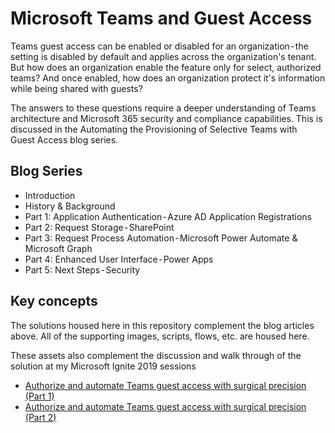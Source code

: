 <!-- 
Guidelines on README format: https://review.docs.microsoft.com/help/onboard/admin/samples/concepts/readme-template?branch=master

Guidance on onboarding samples to docs.microsoft.com/samples: https://review.docs.microsoft.com/help/onboard/admin/samples/process/onboarding?branch=master

Taxonomies for products and languages: https://review.docs.microsoft.com/new-hope/information-architecture/metadata/taxonomies?branch=master
-->

# Microsoft Teams and Guest Access

Teams guest access can be enabled or disabled for an organization - the setting is disabled by default and applies across the organization's tenant. But how does an organization enable the feature only for select, authorized teams? And once enabled, how does an organization protect it's information while being shared with guests?

The answers to these questions require a deeper understanding of Teams architecture and Microsoft 365 security and compliance capabilities. This is discussed in the Automating the Provisioning of Selective Teams with Guest Access blog series.

## Blog Series

- Introduction
- History & Background
- Part 1: Application Authentication - Azure AD Application Registrations
- Part 2: Request Storage - SharePoint
- Part 3: Request Process Automation - Microsoft Power Automate & Microsoft Graph
- Part 4: Enhanced User Interface - Power Apps
- Part 5: Next Steps - Security

## Key concepts

The solutions housed here in this repository complement the blog articles above.  All of the supporting images, scripts, flows, etc. are housed here.

These assets also complement the discussion and walk through of the solution at my Microsoft Ignite 2019 sessions
- [Authorize and automate Teams guest access with surgical precision (Part 1)](https://myignite.techcommunity.microsoft.com/sessions/85261?source=sessions)
- [Authorize and automate Teams guest access with surgical precision (Part 2)](https://myignite.techcommunity.microsoft.com/sessions/85263?source=sessions)
